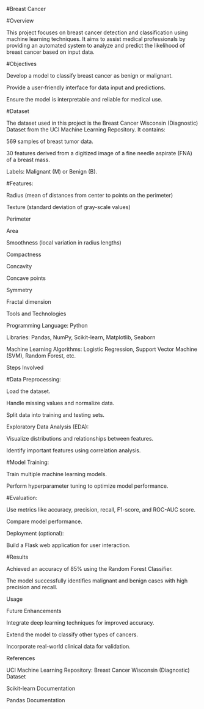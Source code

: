 #Breast Cancer

#Overview

This project focuses on breast cancer detection and classification using machine learning techniques. It aims to assist medical professionals by providing an automated system to analyze and predict the likelihood of breast cancer based on input data.

#Objectives

Develop a model to classify breast cancer as benign or malignant.

Provide a user-friendly interface for data input and predictions.

Ensure the model is interpretable and reliable for medical use.

#Dataset

The dataset used in this project is the Breast Cancer Wisconsin (Diagnostic) Dataset from the UCI Machine Learning Repository. It contains:

569 samples of breast tumor data.

30 features derived from a digitized image of a fine needle aspirate (FNA) of a breast mass.

Labels: Malignant (M) or Benign (B).

#Features:

Radius (mean of distances from center to points on the perimeter)

Texture (standard deviation of gray-scale values)

Perimeter

Area

Smoothness (local variation in radius lengths)

Compactness

Concavity

Concave points

Symmetry

Fractal dimension

Tools and Technologies

Programming Language: Python

Libraries: Pandas, NumPy, Scikit-learn, Matplotlib, Seaborn

Machine Learning Algorithms: Logistic Regression, Support Vector Machine (SVM), Random Forest, etc.

Steps Involved

#Data Preprocessing:

Load the dataset.

Handle missing values and normalize data.

Split data into training and testing sets.

Exploratory Data Analysis (EDA):

Visualize distributions and relationships between features.

Identify important features using correlation analysis.

#Model Training:

Train multiple machine learning models.

Perform hyperparameter tuning to optimize model performance.

#Evaluation:

Use metrics like accuracy, precision, recall, F1-score, and ROC-AUC score.

Compare model performance.

Deployment (optional):

Build a Flask web application for user interaction.

#Results

Achieved an accuracy of 85% using the Random Forest Classifier.

The model successfully identifies malignant and benign cases with high precision and recall.

Usage

Future Enhancements

Integrate deep learning techniques for improved accuracy.

Extend the model to classify other types of cancers.

Incorporate real-world clinical data for validation.

References

UCI Machine Learning Repository: Breast Cancer Wisconsin (Diagnostic) Dataset

Scikit-learn Documentation

Pandas Documentation
